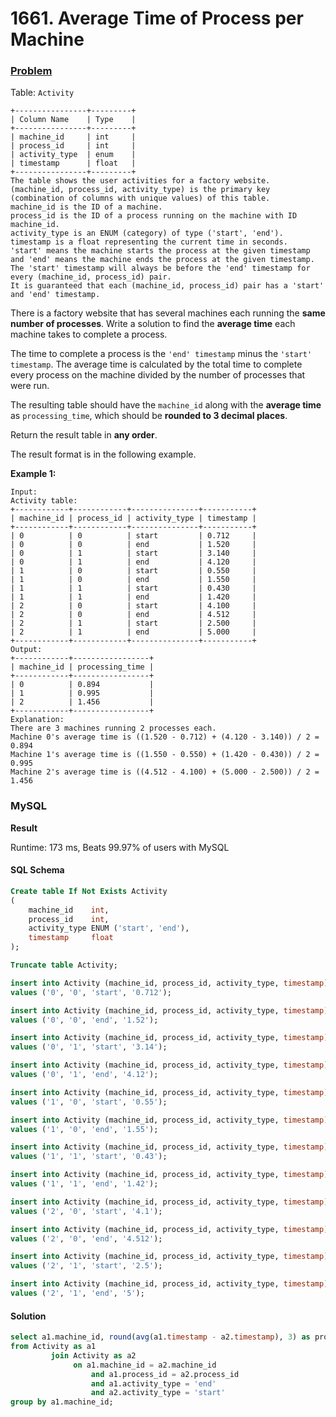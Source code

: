 # 1661. Average Time of Process per Machine

### [Problem](https://leetcode.com/problems/average-time-of-process-per-machine/description/)

Table: `Activity`

```
+----------------+---------+
| Column Name    | Type    |
+----------------+---------+
| machine_id     | int     |
| process_id     | int     |
| activity_type  | enum    |
| timestamp      | float   |
+----------------+---------+
The table shows the user activities for a factory website.
(machine_id, process_id, activity_type) is the primary key (combination of columns with unique values) of this table.
machine_id is the ID of a machine.
process_id is the ID of a process running on the machine with ID machine_id.
activity_type is an ENUM (category) of type ('start', 'end').
timestamp is a float representing the current time in seconds.
'start' means the machine starts the process at the given timestamp and 'end' means the machine ends the process at the given timestamp.
The 'start' timestamp will always be before the 'end' timestamp for every (machine_id, process_id) pair.
It is guaranteed that each (machine_id, process_id) pair has a 'start' and 'end' timestamp.
```

There is a factory website that has several machines each running the **same number of processes**. Write a solution to
find the **average time** each machine takes to complete a process.

The time to complete a process is the `'end' timestamp` minus the `'start' timestamp`. The average time is calculated by
the total time to complete every process on the machine divided by the number of processes that were run.

The resulting table should have the `machine_id` along with the **average time** as `processing_time`, which should
be **rounded to 3 decimal places**.

Return the result table in **any order**.

The result format is in the following example.

**Example 1:**

```
Input:
Activity table:
+------------+------------+---------------+-----------+
| machine_id | process_id | activity_type | timestamp |
+------------+------------+---------------+-----------+
| 0          | 0          | start         | 0.712     |
| 0          | 0          | end           | 1.520     |
| 0          | 1          | start         | 3.140     |
| 0          | 1          | end           | 4.120     |
| 1          | 0          | start         | 0.550     |
| 1          | 0          | end           | 1.550     |
| 1          | 1          | start         | 0.430     |
| 1          | 1          | end           | 1.420     |
| 2          | 0          | start         | 4.100     |
| 2          | 0          | end           | 4.512     |
| 2          | 1          | start         | 2.500     |
| 2          | 1          | end           | 5.000     |
+------------+------------+---------------+-----------+
Output:
+------------+-----------------+
| machine_id | processing_time |
+------------+-----------------+
| 0          | 0.894           |
| 1          | 0.995           |
| 2          | 1.456           |
+------------+-----------------+
Explanation:
There are 3 machines running 2 processes each.
Machine 0's average time is ((1.520 - 0.712) + (4.120 - 3.140)) / 2 = 0.894
Machine 1's average time is ((1.550 - 0.550) + (1.420 - 0.430)) / 2 = 0.995
Machine 2's average time is ((4.512 - 4.100) + (5.000 - 2.500)) / 2 = 1.456
```

### MySQL

**Result**

Runtime: 173 ms, Beats 99.97% of users with MySQL

#### SQL Schema

```sql
Create table If Not Exists Activity
(
    machine_id    int,
    process_id    int,
    activity_type ENUM ('start', 'end'),
    timestamp     float
);

Truncate table Activity;

insert into Activity (machine_id, process_id, activity_type, timestamp)
values ('0', '0', 'start', '0.712');

insert into Activity (machine_id, process_id, activity_type, timestamp)
values ('0', '0', 'end', '1.52');

insert into Activity (machine_id, process_id, activity_type, timestamp)
values ('0', '1', 'start', '3.14');

insert into Activity (machine_id, process_id, activity_type, timestamp)
values ('0', '1', 'end', '4.12');

insert into Activity (machine_id, process_id, activity_type, timestamp)
values ('1', '0', 'start', '0.55');

insert into Activity (machine_id, process_id, activity_type, timestamp)
values ('1', '0', 'end', '1.55');

insert into Activity (machine_id, process_id, activity_type, timestamp)
values ('1', '1', 'start', '0.43');

insert into Activity (machine_id, process_id, activity_type, timestamp)
values ('1', '1', 'end', '1.42');

insert into Activity (machine_id, process_id, activity_type, timestamp)
values ('2', '0', 'start', '4.1');

insert into Activity (machine_id, process_id, activity_type, timestamp)
values ('2', '0', 'end', '4.512');

insert into Activity (machine_id, process_id, activity_type, timestamp)
values ('2', '1', 'start', '2.5');

insert into Activity (machine_id, process_id, activity_type, timestamp)
values ('2', '1', 'end', '5');
```

#### Solution

```sql
select a1.machine_id, round(avg(a1.timestamp - a2.timestamp), 3) as processing_time
from Activity as a1
         join Activity as a2
              on a1.machine_id = a2.machine_id
                  and a1.process_id = a2.process_id
                  and a1.activity_type = 'end'
                  and a2.activity_type = 'start'
group by a1.machine_id;
```
